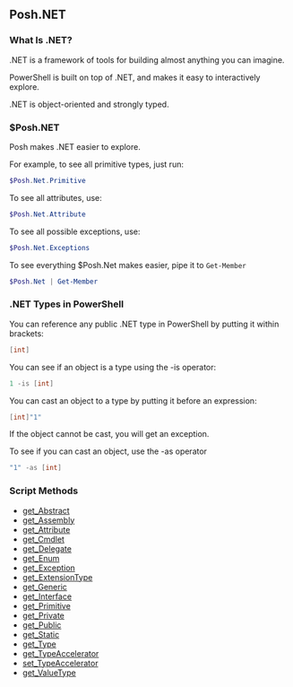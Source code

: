 ## Posh.NET


### What Is .NET?

.NET is a framework of tools for building almost anything you can imagine.

PowerShell is built on top of .NET, and makes it easy to interactively explore.

.NET is object-oriented and strongly typed.

### $Posh.NET

Posh makes .NET easier to explore.

For example, to see all primitive types, just run:

~~~PowerShell
$Posh.Net.Primitive
~~~

To see all attributes, use:

~~~PowerShell
$Posh.Net.Attribute
~~~

To see all possible exceptions, use:

~~~PowerShell
$Posh.Net.Exceptions
~~~

To see everything $Posh.Net makes easier, pipe it to `Get-Member`

~~~PowerShell
$Posh.Net | Get-Member
~~~

### .NET Types in PowerShell

You can reference any public .NET type in PowerShell by putting it within brackets:

~~~PowerShell
[int]
~~~

You can see if an object is a type using the -is operator:

~~~PowerShell
1 -is [int]
~~~

You can cast an object to a type by putting it before an expression:

~~~PowerShell
[int]"1"
~~~

If the object cannot be cast, you will get an exception.

To see if you can cast an object, use the -as operator

~~~PowerShell
"1" -as [int]
~~~
### Script Methods


* [get_Abstract](get_Abstract.md)
* [get_Assembly](get_Assembly.md)
* [get_Attribute](get_Attribute.md)
* [get_Cmdlet](get_Cmdlet.md)
* [get_Delegate](get_Delegate.md)
* [get_Enum](get_Enum.md)
* [get_Exception](get_Exception.md)
* [get_ExtensionType](get_ExtensionType.md)
* [get_Generic](get_Generic.md)
* [get_Interface](get_Interface.md)
* [get_Primitive](get_Primitive.md)
* [get_Private](get_Private.md)
* [get_Public](get_Public.md)
* [get_Static](get_Static.md)
* [get_Type](get_Type.md)
* [get_TypeAccelerator](get_TypeAccelerator.md)
* [set_TypeAccelerator](set_TypeAccelerator.md)
* [get_ValueType](get_ValueType.md)
